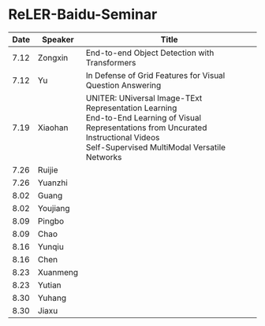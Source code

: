 # ReLER-Baidu-Seminar


| Date  | Speaker | Title |
| ------------- | ------------- | ------------- |
| 7.12  | Zongxin | End-to-end Object Detection with Transformers |
| 7.12  | Yu | In Defense of Grid Features for Visual Question Answering |
| 7.19  | Xiaohan | UNITER: UNiversal Image-TExt Representation Learning <br> End-to-End Learning of Visual Representations from Uncurated Instructional Videos <br> Self-Supervised MultiModal Versatile Networks
| 7.26  | Ruijie |  
| 7.26  | Yuanzhi |
| 8.02  | Guang |
| 8.02  | Youjiang |
| 8.09  | Pingbo |
| 8.09  | Chao |
| 8.16  | Yunqiu |
| 8.16  | Chen |
| 8.23  | Xuanmeng |
| 8.23  | Yutian |
| 8.30  | Yuhang |
| 8.30  | Jiaxu  |



